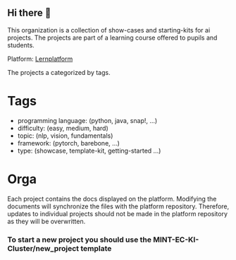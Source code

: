## Hi there 👋

This organization is a collection of show-cases and starting-kits for ai projects.
The projects are part of a learning course offered to pupils and students.

Platform: [Lernplatform](https://ki-learning.vercel.app/)

The projects a categorized by tags.

# Tags
- programming language: (python, java, snap!, ...)
- difficulty: (easy, medium, hard)
- topic: (nlp, vision, fundamentals)
- framework: (pytorch, barebone, ...)
- type: (showcase, template-kit, getting-started ...)

# Orga

Each project contains the docs displayed on the platform.
Modifying the documents will synchronize the files with the platform repository.
Therefore, updates to individual projects should not be made in the platform repository as they will be overwritten.

### To start a new project you should use the MINT-EC-KI-Cluster/new_project template
